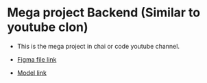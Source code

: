 # Mega project Backend (Similar to youtube clon)

- This is the mega project in chai or code youtube channel.

- [Figma file link](https://www.figma.com/file/shmxWL5FKRO5GNOPPopBg6/PLAY?type=design&node-id=0-1&mode=design&t=vAGtcAjJWLdilmJK-0)

- [Model link](https://app.eraser.io/workspace/YtPqZ1VogxGy1jzIDkzj)
